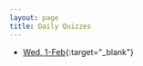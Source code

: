 ```yaml
---
layout: page
title: Daily Quizzes
---
```

<!--
* [Fri, 3-Feb](https://goo.gl/forms/FLGLMziy4EQzlDXU2){:target="_blank"}
-->

* [Wed, 1-Feb](https://goo.gl/forms/HOM9Ow0B3nPDGLzt1){:target="_blank"}

